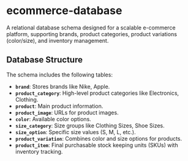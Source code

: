 # ecommerce-database

A relational database schema designed for a scalable e-commerce platform, supporting brands, product categories, product variations (color/size), and inventory management.

## Database Structure

The schema includes the following tables:

- **`brand`**: Stores brands like Nike, Apple.
- **`product_category`**: High-level product categories like Electronics, Clothing.
- **`product`**: Main product information.
- **`product_image`**: URLs for product images.
- **`color`**: Available color options.
- **`size_category`**: Size groups like Clothing Sizes, Shoe Sizes.
- **`size_option`**: Specific size values (S, M, L, etc.).
- **`product_variation`**: Combines color and size options for products.
- **`product_item`**: Final purchasable stock keeping units (SKUs) with inventory tracking.


